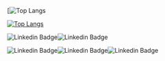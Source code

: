 
[![Top Langs](https://github-readme-stats.vercel.app/api/?username=leonardo-felipe&count_private=true&theme=tokyonight&showicons=true)

[![Top Langs](https://github-readme-stats.vercel.app/api/top-langs/?username=leonardo-felipe&layout=compact&theme=tokyonight)](https://github.com/leonardo-felipe/github-readme-stats)

![Linkedin Badge](https://img.shields.io/badge/Python-3776AB?style=for-the-badge&logo=python&logoColor=white)![Linkedin Badge](https://img.shields.io/badge/Django-092E20?style=for-the-badge&logo=django&logoColor=green)

![Linkedin Badge](https://img.shields.io/badge/JavaScript-323330?style=for-the-badge&logo=javascript&logoColor=F7DF1E)![Linkedin Badge](https://img.shields.io/badge/React-20232A?style=for-the-badge&logo=react&logoColor=61DAFB)![Linkedin Badge](https://img.shields.io/badge/Node.js-339933?style=for-the-badge&logo=nodedotjs&logoColor=white)


